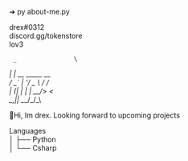 ➜ py about-me.py
               
             
   drex#0312\
   discord.gg/tokenstore\
   lov3
   

     _                \
  __| |_ __ _____  __ \
 / _` | '__/ _ \ \/ / \
| (_| | | |  __/>  <  \
 \__,_|_|  \___/_/\_\
                     
   
   
 
👋Hi, Im drex. Looking forward to upcoming projects
                      
Languages\
│   ├── Python\
│   └── Csharp



 


                     
                    
